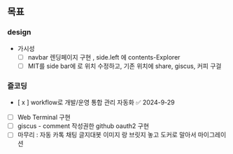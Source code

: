## 목표

### design 
- 가시성
  - [ ] navbar 렌딩페이지 구현 , side.left 에 contents-Explorer
  - [ ] MIT를 side bar에 로 위치 수정하고, 기존 위치에 share, giscus, 커피 구걸
### 즐코딩
- [ x ] workflow로 개발/운영 통합 관리 자동화 ✅ 2024-9-29
- [ ] Web Terminal 구현
- [ ] giscus - comment 작성권한 github oauth2 구현
- [ ] 마무리 : 자동 카톡 채팅 글지대봇 이미지 랑 브릿지 놓고 도커로 말아서 마이그레이션
